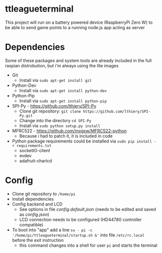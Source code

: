 # ttleagueterminal
This project will run on a battery powered device (RaspberryPi Zero W)
to be able to send game points to a running node.js app acting as server

# Dependencies
Some of these packages and system tools are already included in the full raspian distrobution, but i'm always using the lite images 
* Git
  * Install via ``sudo apt-get install git``
* Python-Dev
  * Install via ``sudo apt-get install python-dev``
* Python-Pip
  * Install via ``sudo apt-get install python-pip``
* SPI-Py - https://github.com/lthiery/SPI-Py
  * Clone git repository: ``git clone https://github.com/lthiery/SPI-Py.git``
  * Change into the directory ``cd SPI-Py``
  * Install via ``sudo python setup.py install``
* MFRC522 - https://github.com/mxgxw/MFRC522-python
  * Because i had to patch it, it is included in code
* Python package requirements could be installed via ``sudo pip install -r requirements.txt``
  * socketIO-client
  * evdev
  * adafruit-charlcd

# Config 
* Clone git repository to ``/home/pi``
* Install dependencies
* Config backend and LCD
  * See options in file _config.default.json_ (needs to be edited and saved as _config.json_)
  * LCD connection needs to be configured (HD44780 controller compatible)
* To boot into "app" add a line ``su - pi -c '/home/pi/ttleagueterminal/startup.sh &'`` into file ``/etc/rc.local`` before the exit instruction
  * this command changes into a shell for user ```pi``` and starts the terminal
